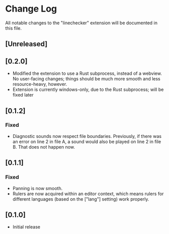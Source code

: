 # Change Log

All notable changes to the "linechecker" extension will be documented in this file.

## [Unreleased]

## [0.2.0]
- Modified the extension to use a Rust subprocess, instead of a webview. No user-facing changes; things should be much more smooth and less resource-heavy, however.
- Extension is currently windows-only, due to the Rust subprocess; will be fixed later

## [0.1.2]
### Fixed
- Diagnostic sounds now respect file boundaries. Previously, if there was an error on line 2 in file A, a sound would also be played on line 2 in file B. That does not happen now.

## [0.1.1]
### Fixed
- Panning is now smooth.
- Rulers are now acquired within an editor context, which means rulers for different languages (based on the ["lang"] setting) work properly.

## [0.1.0]
- Initial release

